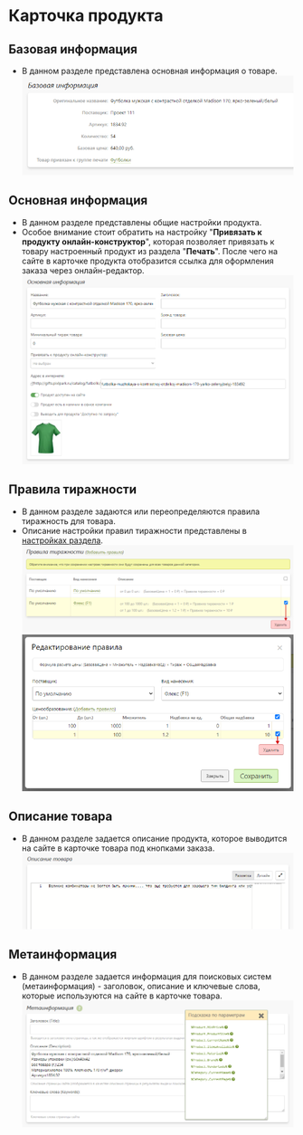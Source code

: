 # Карточка продукта

## Базовая информация
* В данном разделе представлена основная информация о товаре.
![](../_media/gift/gift01.png ':size=50%')

## Основная информация
* В данном разделе представлены общие настройки продукта.
* Особое внимание стоит обратить на настройку "__Привязать к продукту онлайн-конструктор__", которая позволяет привязать к товару настроенный продукт из раздела "__Печать__". После чего на сайте в карточке продукта отобразится ссылка для оформления заказа через онлайн-редактор.
![](../_media/gift/gift02.png ':size=70%')

## Правила тиражности
* В данном разделе задаются или переопределяются правила тиражность для товара.
* Описание настройки правил тиражности представлены в [настройках раздела](/gift/settings?id=Правила-тиражности).
![](../_media/gift/gift03.png ':size=60%')
![](../_media/gift/gift04.png ':size=60%')

## Описание товара
* В данном разделе задается описание продукта, которое выводится на сайте в карточке товара под кнопками заказа.
![](../_media/gift/gift05.png ':size=70%')

## Метаинформация
* В данном разделе задается информация для поисковых систем (метаинформация) - заголовок, описание и ключевые слова, которые используются на сайте в карточке товара.
![](../_media/gift/gift06.png ':size=70%')